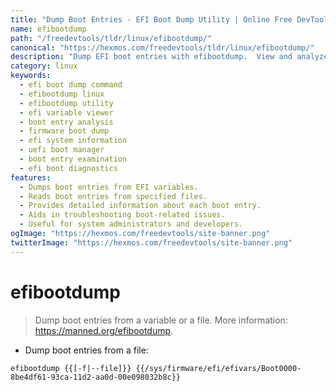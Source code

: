 ```yaml
---
title: "Dump Boot Entries - EFI Boot Dump Utility | Online Free DevTools by Hexmos"
name: efibootdump
path: "/freedevtools/tldr/linux/efibootdump/"
canonical: "https://hexmos.com/freedevtools/tldr/linux/efibootdump/"
description: "Dump EFI boot entries with efibootdump.  View and analyze boot information from EFI variables or files. Free online tool, no registration required."
category: linux
keywords:
  - efi boot dump command
  - efibootdump linux
  - efibootdump utility
  - efi variable viewer
  - boot entry analysis
  - firmware boot dump
  - efi system information
  - uefi boot manager
  - boot entry examination
  - efi boot diagnostics
features:
  - Dumps boot entries from EFI variables.
  - Reads boot entries from specified files.
  - Provides detailed information about each boot entry.
  - Aids in troubleshooting boot-related issues.
  - Useful for system administrators and developers.
ogImage: "https://hexmos.com/freedevtools/site-banner.png"
twitterImage: "https://hexmos.com/freedevtools/site-banner.png"
---
```


# efibootdump

> Dump boot entries from a variable or a file.
> More information: <https://manned.org/efibootdump>.

- Dump boot entries from a file:

`efibootdump {{[-f|--file]}} {{/sys/firmware/efi/efivars/Boot0000-8be4df61-93ca-11d2-aa0d-00e098032b8c}}`
